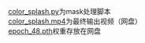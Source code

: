 [color_splash.py](https://github.com/YancyGuo/OpenMMLabCamp_Cls/blob/master/homework_2_base_color_splash/color_splash.py)为mask处理脚本 \
[color_splash.mp4](https://github.com/YancyGuo/OpenMMLabCamp_Cls/blob/master/homework_2_base_color_splash/color_splash.mp4)为最终输出视频（网盘）\
[epoch_48.pth](https://drive.google.com/file/d/10jAnKn0wfqOCbsMwgjhlRYwksqYHB3e6/view?usp=share_link)权重存放在网盘
